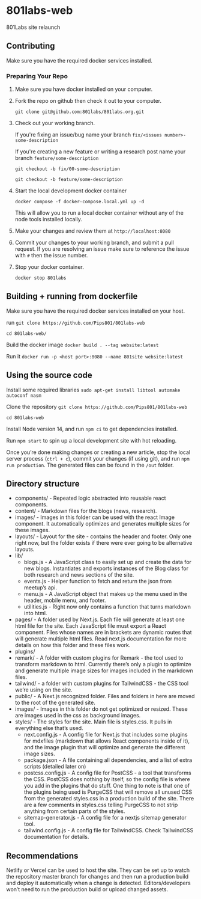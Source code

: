 # 801labs-web

801Labs site relaunch

## Contributing

Make sure you have the required docker services installed.

### Preparing Your Repo

1. Make sure you have docker installed on your computer.

2. Fork the repo on github then check it out to your computer.
   
   `git clone git@github.com:801labs/801labs.org.git`

3. Check out your working branch.
   
   If you're fixing an issue/bug name your branch `fix/<issues number>-some-description`
   
   If you're creating a new feature or writing a research post name your branch `feature/some-description`
   
   `git checkout -b fix/00-some-description`
   
   `git checkout -b feature/some-description`

4. Start the local development docker container
   
   `docker compose -f docker-compose.local.yml up -d`
   
   This will allow you to run a local docker container without any of the node tools installed locally.
   
5. Make your changes and review them at `http://localhost:8080`

6. Commit your changes to your working branch, and submit a pull request. If you are resolving an issue make sure to reference the issue with `#` then the issue number.

7. Stop your docker container.

   `docker stop 801labs`

## Building + running from dockerfile

Make sure you have the required docker services installed on your host.

run `git clone https://github.com/Pips801/801labs-web`

`cd 801labs-web/`

Build the docker image `docker build . --tag website:latest`

Run it `docker run -p <host port>:8080 --name 801site website:latest`

## Using the source code

Install some required libraries `sudo apt-get install libtool automake autoconf nasm`

Clone the repository `git clone https://github.com/Pips801/801labs-web`

`cd 801labs-web`

Install Node version 14, and run `npm ci` to get dependencies installed.

Run `npm start` to spin up a local development site with hot reloading.

Once you’re done making changes or creating a new article, stop the local server process (`ctrl + c`), commit your changes (if using git), and run `npm run production`. The generated files can be found in the `/out` folder.

## Directory structure

* components/ - Repeated logic abstracted into reusable react components.
* content/ - Markdown files for the blogs (news, research).
* images/ - Images in this folder can be used with the react Image component. It automatically optimizes and generates multiple sizes for these images.
* layouts/ - Layout for the site - contains the header and footer. Only one right now, but the folder exists if there were ever going to be alternative layouts.
* lib/
  * blogs.js - A JavaScript class to easily set up and create the data for new blogs. Instantiates and exports instances of the Blog class for both research and news sections of the site.
  * events.js - Helper function to fetch and return the json from meetup’s api.
  * menu.js - A JavaScript object that makes up the menu used in the header, mobile menu, and footer.
  * utilities.js - Right now only contains a function that turns markdown into html.
* pages/ - A folder used by Next.js. Each file will generate at least one html file for the site. Each JavaScript file must export a React component. Files whose names are in brackets are dynamic routes that will generate multiple html files. Read next.js documentation for more details on how this folder and these files work.
* plugins/
* remark/ - A folder with custom plugins for Remark - the tool used to transform markdown to html. Currently there’s only a plugin to optimize and generate multiple image sizes for images included in the markdown files.
* tailwind/ - a folder with custom plugins for TailwindCSS - the CSS tool we’re using on the site.
* public/ - A Next.js recognized folder. Files and folders in here are moved to the root of the generated site.
* images/ - Images in this folder do not get optimized or resized. These are images used in the css as background images.
* styles/ - The styles for the site. Main file is styles.css. It pulls in everything else that’s used.
  * next.config.js - A config file for Next.js that includes some plugins for mdxfiles (markdown that allows React components inside of it), and the image plugin that will optimize and generate the different image sizes.
  * package.json - A file containing all dependencies, and a list of extra scripts (detailed later on)
  * postcss.config.js - A config file for PostCSS - a tool that transforms the CSS. PostCSS does nothing by itself, so the config file is where you add in the plugins that do stuff. One thing to note is that one of the plugins being used is PurgeCSS that will remove all unused CSS from the generated styles.css in a production build of the site. There are a few comments in styles.css telling PurgeCSS to not strip anything from certain parts of the styles.
  * sitemap-generator.js - A config file for a nextjs sitemap generator tool.
  * tailwind.config.js - A config file for TailwindCSS. Check TailwindCSS documentation for details.

## Recommendations

Netlify or Vercel can be used to host the site. They can be set up to watch the repository master branch for changes and then run a production build and deploy it automatically when a change is detected. Editors/developers won’t need to run the production build or upload changed assets.

